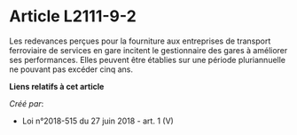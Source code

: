 # Article L2111-9-2

Les redevances perçues pour la fourniture aux entreprises de transport ferroviaire de services en gare incitent le
gestionnaire des gares à améliorer ses performances. Elles peuvent être établies sur une période pluriannuelle ne pouvant pas
excéder cinq ans.

**Liens relatifs à cet article**

_Créé par_:

  - Loi n°2018-515 du 27 juin 2018 - art. 1 (V)
